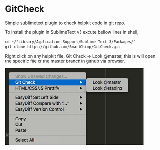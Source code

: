 # GitCheck
Simple sublimetext plugin to check helpkit code in git repo.

To install the plugin in SublimeText v3 excute bellow lines in shell,

	cd ~/"Library/Application Support/Sublime Text 3/Packages/"
	git clone https://github.com/SmartChimp/GitCheck.git


Right click on any helpkit file, Git Check -> Look @master, this is will open the specific file of the master branch in github via browser.

![Sample right click](/ScreenShot_2017-01-13_at_5.43.47PM.png?raw=true)

